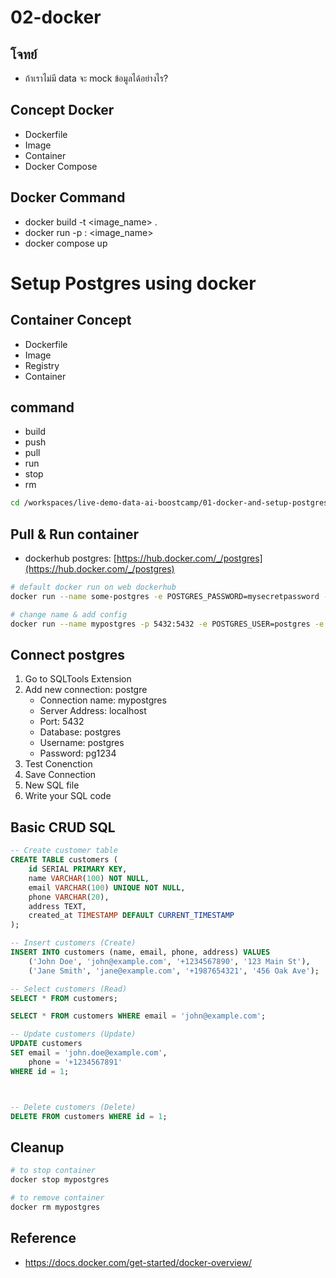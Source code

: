 # 02-docker

## โจทย์
- ถ้าเราไม่มี data จะ mock ข้อมูลได้อย่างไร?
  
## Concept Docker
- Dockerfile
- Image
- Container
- Docker Compose

## Docker Command
- docker build -t <image_name> .
- docker run -p <port>:<port> <image_name>
- docker compose up


# Setup Postgres using docker

## Container Concept
- Dockerfile
- Image
- Registry
- Container

## command
- build
- push
- pull
- run
- stop
- rm

```bash
cd /workspaces/live-demo-data-ai-boostcamp/01-docker-and-setup-postgres/
```

## Pull & Run container
- dockerhub postgres: [https://hub.docker.com/_/postgres](https://hub.docker.com/_/postgres)

```bash
# default docker run on web dockerhub
docker run --name some-postgres -e POSTGRES_PASSWORD=mysecretpassword -d postgres

# change name & add config
docker run --name mypostgres -p 5432:5432 -e POSTGRES_USER=postgres -e POSTGRES_PASSWORD=pg1234 -d postgres:15.9
```

## Connect postgres
1. Go to SQLTools Extension
2. Add new connection: postgre
    - Connection name: mypostgres
    - Server Address: localhost
    - Port: 5432
    - Database: postgres
    - Username: postgres
    - Password: pg1234
3. Test Conenction
4. Save Connection
5. New SQL file
6. Write your SQL code

## Basic CRUD SQL
```sql
-- Create customer table
CREATE TABLE customers (
    id SERIAL PRIMARY KEY,
    name VARCHAR(100) NOT NULL,
    email VARCHAR(100) UNIQUE NOT NULL,
    phone VARCHAR(20),
    address TEXT,
    created_at TIMESTAMP DEFAULT CURRENT_TIMESTAMP
);

-- Insert customers (Create)
INSERT INTO customers (name, email, phone, address) VALUES 
    ('John Doe', 'john@example.com', '+1234567890', '123 Main St'),
    ('Jane Smith', 'jane@example.com', '+1987654321', '456 Oak Ave');

-- Select customers (Read)
SELECT * FROM customers;

SELECT * FROM customers WHERE email = 'john@example.com';

-- Update customers (Update)
UPDATE customers 
SET email = 'john.doe@example.com',
    phone = '+1234567891'
WHERE id = 1;



-- Delete customers (Delete)
DELETE FROM customers WHERE id = 1;

```

## Cleanup
```bash
# to stop container
docker stop mypostgres

# to remove container
docker rm mypostgres
```

## Reference
- https://docs.docker.com/get-started/docker-overview/